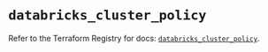 # `databricks_cluster_policy`

Refer to the Terraform Registry for docs: [`databricks_cluster_policy`](https://registry.terraform.io/providers/databricks/databricks/1.34.0/docs/resources/cluster_policy).
